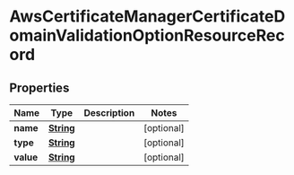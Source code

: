 

# AwsCertificateManagerCertificateDomainValidationOptionResourceRecord


## Properties

| Name | Type | Description | Notes |
|------------ | ------------- | ------------- | -------------|
|**name** | [**String**](String.md) |  |  [optional] |
|**type** | [**String**](String.md) |  |  [optional] |
|**value** | [**String**](String.md) |  |  [optional] |



